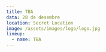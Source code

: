 ```yaml
---
title: TBA
data: 28 de desembre
location: Secret Location
image: /assets/images/logo/logo.jpg
lineup:
  - name: TBA
---
```

